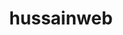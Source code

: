 ---
title: hussainweb
github: https://github.com/hussainweb
mode: dark
transition: 3s
archetype:
  - Little Bit of Everything
---